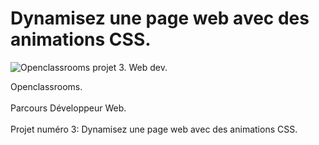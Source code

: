 # Dynamisez une page web avec des animations CSS.
<img src="https://raw.githubusercontent.com/Rafafacode/Rafafacode/master/deco_projet_trois.png" alt="Openclassrooms projet 3. Web dev.">

Openclassrooms.
<br />
<br />
Parcours Développeur Web. 
<br />
<br />
Projet numéro 3: Dynamisez une page web avec des animations CSS.
